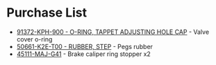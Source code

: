 # Purchase List

- [91372-KPH-900 - O-RING, TAPPET ADJUSTING HOLE CAP](https://www.revzilla.com/oem/honda/honda-91372-kph-900-o-ring-tappet-adjusting-hole-cap?sku_id=1340144) - Valve cover o-ring
- [50661-K2E-T00 - RUBBER, STEP](https://www.revzilla.com/oem/honda/honda-50661-k2e-t00-rubber-step?sku_id=10124853) - Pegs rubber
- [45111-MAJ-G41](https://www.revzilla.com/oem/honda/honda-45111-maj-g41-ring-stopper?sku_id=1335528) - Brake caliper ring stopper x2
